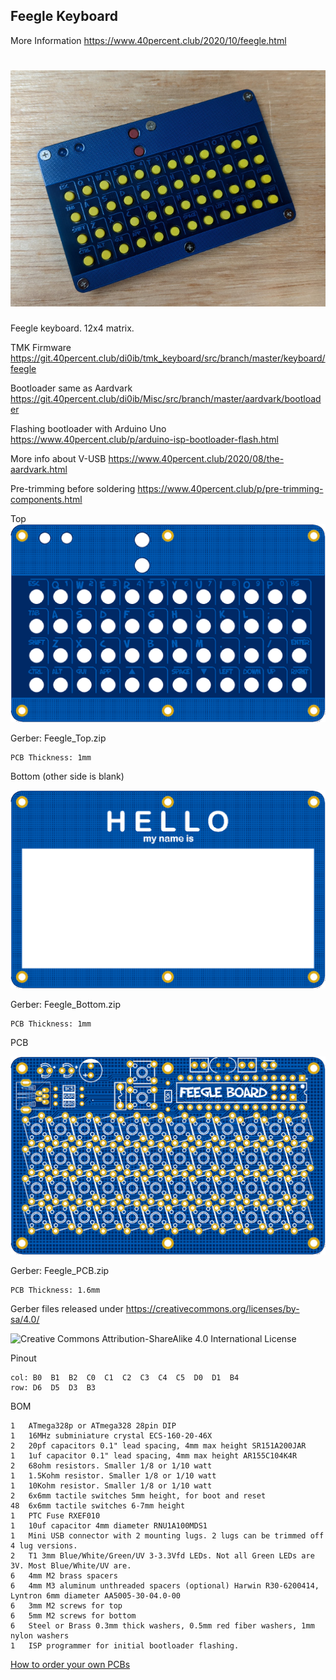 ## Feegle Keyboard

More Information https://www.40percent.club/2020/10/feegle.html

![Feegle](Feegle.jpg)
======================
Feegle keyboard. 12x4 matrix.

TMK Firmware https://git.40percent.club/di0ib/tmk_keyboard/src/branch/master/keyboard/feegle

Bootloader same as Aardvark https://git.40percent.club/di0ib/Misc/src/branch/master/aardvark/bootloader

Flashing bootloader with Arduino Uno https://www.40percent.club/p/arduino-isp-bootloader-flash.html

More info about V-USB https://www.40percent.club/2020/08/the-aardvark.html

Pre-trimming before soldering https://www.40percent.club/p/pre-trimming-components.html


Top
![Feegle PCB Top](Feegle_Top.png)

Gerber: Feegle_Top.zip

    PCB Thickness: 1mm


Bottom (other side is blank)

![Feegle PCB Bottom](Feegle_Bottom.png)

Gerber: Feegle_Bottom.zip

    PCB Thickness: 1mm


PCB

![Feegle PCB](Feegle_PCB.png)

Gerber: Feegle_PCB.zip

    PCB Thickness: 1.6mm
    

Gerber files released under https://creativecommons.org/licenses/by-sa/4.0/

![Creative Commons Attribution-ShareAlike 4.0 International License](https://i.creativecommons.org/l/by-sa/4.0/88x31.png)


Pinout

    col: B0  B1  B2  C0  C1  C2  C3  C4  C5  D0  D1  B4
    row: D6  D5  D3  B3


BOM

    1	ATmega328p or ATmega328 28pin DIP
    1	16MHz subminiature crystal ECS-160-20-46X
    2	20pf capacitors 0.1" lead spacing, 4mm max height SR151A200JAR
    1	1uf capacitor 0.1" lead spacing, 4mm max height AR155C104K4R
    2	68ohm resistors. Smaller 1/8 or 1/10 watt
    1	1.5Kohm resistor. Smaller 1/8 or 1/10 watt
    1	10Kohm resistor. Smaller 1/8 or 1/10 watt
    2	6x6mm tactile switches 5mm height, for boot and reset
    48	6x6mm tactile switches 6-7mm height
    1	PTC Fuse RXEF010
    1	10uf capacitor 4mm diameter RNU1A100MDS1
    1	Mini USB connector with 2 mounting lugs. 2 lugs can be trimmed off 4 lug versions.
    2	T1 3mm Blue/White/Green/UV 3-3.3Vfd LEDs. Not all Green LEDs are 3V. Most Blue/White/UV are.
    6	4mm M2 brass spacers
    6	4mm M3 aluminum unthreaded spacers (optional) Harwin R30-6200414, Lyntron 6mm diameter AA5005-30-04.0-00
    6	3mm M2 screws for top
    6	5mm M2 screws for bottom
    6	Steel or Brass 0.3mm thick washers, 0.5mm red fiber washers, 1mm nylon washers
    1	ISP programmer for initial bootloader flashing.

[How to order your own PCBs](http://www.40percent.club/2017/03/ordering-pcb.html)
